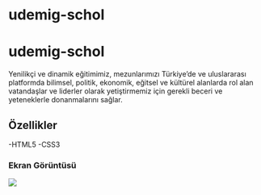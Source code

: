 # udemig-schol

<h1>udemig-schol</h1>

Yenilikçi ve dinamik eğitimimiz, mezunlarımızı Türkiye’de ve uluslararası platformda bilimsel, politik, ekonomik, eğitsel ve kültürel alanlarda rol alan vatandaşlar ve liderler olarak yetiştirmemiz için gerekli beceri ve yeteneklerle donanmalarını sağlar.

<h2>Özellikler</h3>
 -HTML5
 -CSS3

 <h3>Ekran Görüntüsü</h3>

 ![](udemig.gif)
 